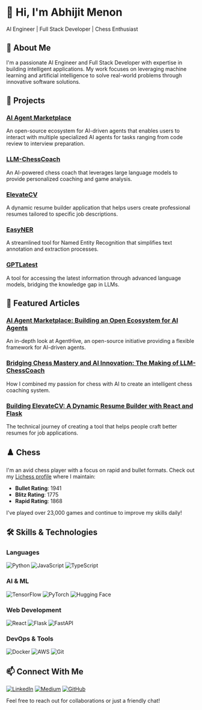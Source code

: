 
# 👋 Hi, I'm Abhijit Menon

AI Engineer | Full Stack Developer | Chess Enthusiast

## 🧠 About Me

I'm a passionate AI Engineer and Full Stack Developer with expertise in building intelligent applications. My work focuses on leveraging machine learning and artificial intelligence to solve real-world problems through innovative software solutions.

## 🚀 Projects

### [AI Agent Marketplace](https://github.com/akmenon1996/ai-agent-marketplace)
An open-source ecosystem for AI-driven agents that enables users to interact with multiple specialized AI agents for tasks ranging from code review to interview preparation.

### [LLM-ChessCoach](https://github.com/akmenon1996/LLM-ChessCoach)
An AI-powered chess coach that leverages large language models to provide personalized coaching and game analysis.

### [ElevateCV](https://github.com/akmenon1996/ElevateCV)
A dynamic resume builder application that helps users create professional resumes tailored to specific job descriptions.

### [EasyNER](https://github.com/akmenon1996/EasyNER)
A streamlined tool for Named Entity Recognition that simplifies text annotation and extraction processes.

### [GPTLatest](https://github.com/akmenon1996/GPTLatest)
A tool for accessing the latest information through advanced language models, bridging the knowledge gap in LLMs.

## 📝 Featured Articles

### [AI Agent Marketplace: Building an Open Ecosystem for AI Agents](https://blog.stackademic.com/ai-agent-marketplace-building-an-open-ecosystem-for-ai-agents-2e6db0ba1746)
An in-depth look at AgentHive, an open-source initiative providing a flexible framework for AI-driven agents.

### [Bridging Chess Mastery and AI Innovation: The Making of LLM-ChessCoach](https://blog.stackademic.com/bridging-chess-mastery-and-ai-innovation-the-making-of-llm-chesscoach-f4aedc72df70)
How I combined my passion for chess with AI to create an intelligent chess coaching system.

### [Building ElevateCV: A Dynamic Resume Builder with React and Flask](https://blog.stackademic.com/building-elevatecv-a-dynamic-resume-builder-with-react-and-flask-b19a3dd2ae65)
The technical journey of creating a tool that helps people craft better resumes for job applications.

## ♟️ Chess

I'm an avid chess player with a focus on rapid and bullet formats. Check out my [Lichess profile](https://lichess.org/@/abhikmenom) where I maintain:

- **Bullet Rating**: 1941
- **Blitz Rating**: 1775
- **Rapid Rating**: 1868

I've played over 23,000 games and continue to improve my skills daily!

## 🛠️ Skills & Technologies

### Languages
![Python](https://img.shields.io/badge/-Python-3776AB?style=flat-square&logo=python&logoColor=white)
![JavaScript](https://img.shields.io/badge/-JavaScript-F7DF1E?style=flat-square&logo=javascript&logoColor=black)
![TypeScript](https://img.shields.io/badge/-TypeScript-3178C6?style=flat-square&logo=typescript&logoColor=white)

### AI & ML
![TensorFlow](https://img.shields.io/badge/-TensorFlow-FF6F00?style=flat-square&logo=tensorflow&logoColor=white)
![PyTorch](https://img.shields.io/badge/-PyTorch-EE4C2C?style=flat-square&logo=pytorch&logoColor=white)
![Hugging Face](https://img.shields.io/badge/-Hugging%20Face-FFD21E?style=flat-square&logo=huggingface&logoColor=black)

### Web Development
![React](https://img.shields.io/badge/-React-61DAFB?style=flat-square&logo=react&logoColor=black)
![Flask](https://img.shields.io/badge/-Flask-000000?style=flat-square&logo=flask&logoColor=white)
![FastAPI](https://img.shields.io/badge/-FastAPI-009688?style=flat-square&logo=fastapi&logoColor=white)

### DevOps & Tools
![Docker](https://img.shields.io/badge/-Docker-2496ED?style=flat-square&logo=docker&logoColor=white)
![AWS](https://img.shields.io/badge/-AWS-232F3E?style=flat-square&logo=amazon-aws&logoColor=white)
![Git](https://img.shields.io/badge/-Git-F05032?style=flat-square&logo=git&logoColor=white)

## 📫 Connect With Me

[![LinkedIn](https://img.shields.io/badge/-LinkedIn-0A66C2?style=flat-square&logo=linkedin&logoColor=white)](https://www.linkedin.com/in/abhijit-menon/)
[![Medium](https://img.shields.io/badge/-Medium-12100E?style=flat-square&logo=medium&logoColor=white)](https://medium.com/@menon.ab)
[![GitHub](https://img.shields.io/badge/-GitHub-181717?style=flat-square&logo=github&logoColor=white)](https://github.com/akmenon1996)

Feel free to reach out for collaborations or just a friendly chat!
